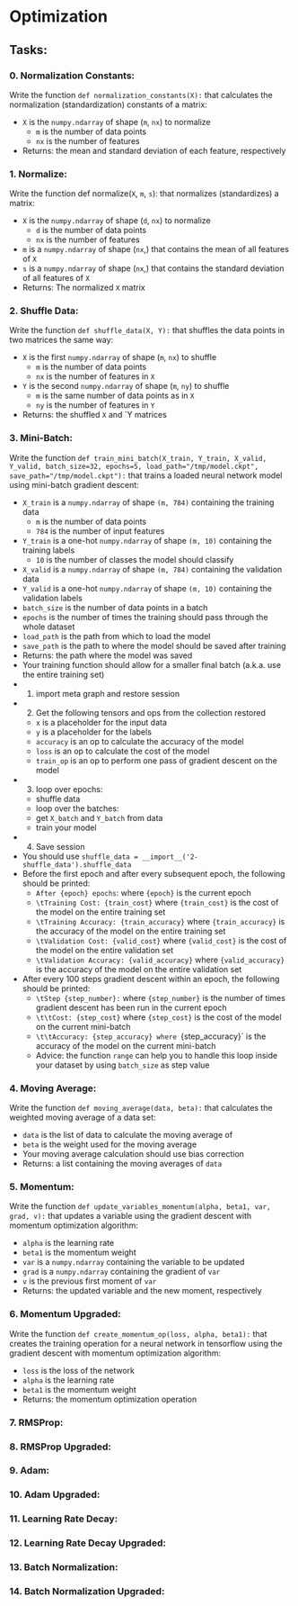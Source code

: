 # Optimization

## Tasks:

### 0. Normalization Constants:
Write the function `def normalization_constants(X):` that calculates the normalization (standardization) constants of a matrix:
* `X` is the `numpy.ndarray` of shape (`m`, `nx`) to normalize
  * `m` is the number of data points
  * `nx` is the number of features
* Returns: the mean and standard deviation of each feature, respectively

### 1. Normalize:
Write the function def normalize(`X`, `m`, `s`): that normalizes (standardizes) a matrix:
* `X` is the `numpy.ndarray` of shape (`d`, `nx`) to normalize
  * `d` is the number of data points
  * `nx` is the number of features
* `m` is a `numpy.ndarray` of shape (`nx`,) that contains the mean of all features of `X`
* `s` is a `numpy.ndarray` of shape (`nx`,) that contains the standard deviation of all features of `X`
* Returns: The normalized `X` matrix

### 2. Shuffle Data:
Write the function `def shuffle_data(X, Y):` that shuffles the data points in two matrices the same way:
* `X` is the first `numpy.ndarray` of shape (`m`, `nx`) to shuffle
  * `m` is the number of data points
  * `nx` is the number of features in `X`
* `Y` is the second `numpy.ndarray` of shape (`m`, `ny`) to shuffle
  * `m` is the same number of data points as in `X`
  * `ny` is the number of features in `Y`
* Returns: the shuffled `X` and `Y matrices

### 3. Mini-Batch:
Write the function `def train_mini_batch(X_train, Y_train, X_valid, Y_valid, batch_size=32, epochs=5, load_path="/tmp/model.ckpt", save_path="/tmp/model.ckpt"):` that trains a loaded neural network model using mini-batch gradient descent:

* `X_train` is a `numpy.ndarray` of shape `(m, 784)` containing the training data
  * `m` is the number of data points
  * `784` is the number of input features
* `Y_train` is a one-hot `numpy.ndarray` of shape `(m, 10)` containing the training labels
  * `10` is the number of classes the model should classify
* `X_valid` is a `numpy.ndarray` of shape `(m, 784)` containing the validation data
* `Y_valid` is a one-hot `numpy.ndarray` of shape `(m, 10)` containing the validation labels
* `batch_size` is the number of data points in a batch
* `epochs` is the number of times the training should pass through the whole dataset
* `load_path` is the path from which to load the model
* `save_path` is the path to where the model should be saved after training
* Returns: the path where the model was saved
* Your training function should allow for a smaller final batch (a.k.a. use the entire training set)
* 1) import meta graph and restore session
* 2) Get the following tensors and ops from the collection restored
  * `x` is a placeholder for the input data
  * `y` is a placeholder for the labels
  * `accuracy` is an op to calculate the accuracy of the model
  * `loss` is an op to calculate the cost of the model
  * `train_op` is an op to perform one pass of gradient descent on the model
* 3) loop over epochs:
  * shuffle data
  * loop over the batches:
  * get `X_batch` and `Y_batch` from data
  * train your model
* 4) Save session
* You should use `shuffle_data = __import__('2-shuffle_data').shuffle_data`
* Before the first epoch and after every subsequent epoch, the following should be printed:
  * `After {epoch} epochs`: where `{epoch}` is the current epoch
  * `\tTraining Cost: {train_cost}` where `{train_cost}` is the cost of the model on the entire training set
  * `\tTraining Accuracy: {train_accuracy}` where `{train_accuracy}` is the accuracy of the model on the entire training set
  * `\tValidation Cost: {valid_cost}` where `{valid_cost}` is the cost of the model on the entire validation set
  * `\tValidation Accuracy: {valid_accuracy}` where `{valid_accuracy}` is the accuracy of the model on the entire validation set
* After every 100 steps gradient descent within an epoch, the following should be printed:
  * `\tStep {step_number}:` where `{step_number}` is the number of times gradient descent has been run in the current epoch
  * `\t\tCost: {step_cost}` where `{step_cost}` is the cost of the model on the current mini-batch
  * `\t\tAccuracy: {step_accuracy} where `{step_accuracy}` is the accuracy of the model on the current mini-batch
  * Advice: the function `range` can help you to handle this loop inside your dataset by using `batch_size` as step value

### 4. Moving Average:
Write the function `def moving_average(data, beta):` that calculates the weighted moving average of a data set:
* `data` is the list of data to calculate the moving average of
* `beta` is the weight used for the moving average
* Your moving average calculation should use bias correction
* Returns: a list containing the moving averages of `data`

### 5. Momentum:
Write the function `def update_variables_momentum(alpha, beta1, var, grad, v):` that updates a variable using the gradient descent with momentum optimization algorithm:
* `alpha` is the learning rate
* `beta1` is the momentum weight
* `var` is a `numpy.ndarray` containing the variable to be updated
* `grad` is a `numpy.ndarray` containing the gradient of `var`
* `v` is the previous first moment of `var`
* Returns: the updated variable and the new moment, respectively

### 6. Momentum Upgraded:
Write the function `def create_momentum_op(loss, alpha, beta1):` that creates the training operation for a neural network in tensorflow using the gradient descent with momentum optimization algorithm:
* `loss` is the loss of the network
* `alpha` is the learning rate
* `beta1` is the momentum weight
* Returns: the momentum optimization operation

### 7. RMSProp:
### 8. RMSProp Upgraded:
### 9. Adam:
### 10. Adam Upgraded:
### 11. Learning Rate Decay:
### 12. Learning Rate Decay Upgraded:
### 13. Batch Normalization:
### 14. Batch Normalization Upgraded:
